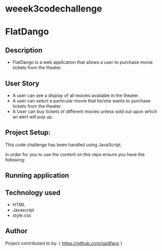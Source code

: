 # weeek3codechallenge
# FlatDango

## Description
- FlatDango is a web application that allows a user to purchase movie tickets from the theater.
## User Story
- A user can see a display of all movies available in the theater.
- A user can select a particular movie that he/she wants to purchase tickets from the theater.
- A User can buy tickets of different movies unless sold out upon which an alert will pop up.

## Project Setup:
This code challenge has been handled using JavaScript.

In order for you to use the content on this repo ensure you have the following:




## Running application



## Technology used
- HTML
- Javascript
- style.css 
 
## Author
Project contributed to by:
{
    https://github.com/saidfaris
}